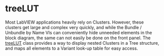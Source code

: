 # treeLUT

Most LabVIEW applications heavily rely on Clusters. However, these clusters get large and complex very quickly, and while the Bundle / Unbundle by Name VIs can conveniently hide unneeded elements in the block diagram, the same can not easily be done on the front panel. The [treeLUT](source\TreeLUT) class provides a way to display nested Clusters in a Tree structure, and maps all elements to a Variant look-up table for easy access.
